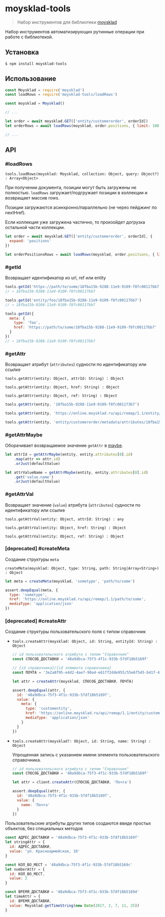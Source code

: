 moysklad-tools
==============

> Набор инструментов для библиотеки [moysklad](https://github.com/wmakeev/moysklad)

Набор инструментов автоматизирующих рутинные операции при работе с библиотекой.

## Установка

```
$ npm install moysklad-tools
```

## Использование

```js
const Moysklad = require('moysklad')
const loadRows = require('moysklad-tools/loadRows')

const moysklad = Moysklad()

// ...

let order = await moysklad.GET(['entity/customerorder', orderId])
let orderRows = await loadRows(moysklad, order.positions, { limit: 100 })

// ...
```

## API

### #loadRows

`tools.loadRows(moysklad: Moysklad, collection: Object, query: Object?) : Array<Object>`

При получении документа, позиции могут быть загружены не полностью.
`loadRows` загружает/подгружает позиции в коллекции и возвращает массив rows.

Позиции загружаются асинхронно/параллельно (не через пейджинг по nextHref).

Если коллекция уже загружена частично, то произойдет догрузка остальной части коллекции.

```js
let order = await moysklad.GET(['entity/customerorder', orderId], {
  expand: 'positions'
})

let orderPositionsRows = await loadRows(moysklad, order.positions, { limit: 100 })
```

### #getId

Возвращает идентификатор из url, ref или entity

```js
tools.getId('https://path/to/some/18fba15b-9288-11e9-9109-f8fc00117bb7')
// → 18fba15b-9288-11e9-9109-f8fc00117bb7

tools.getId('entity/foo/18fba15b-9288-11e9-9109-f8fc00117bb7')
// → 18fba15b-9288-11e9-9109-f8fc00117bb7

tools.getId({
  meta: {
    type: 'foo',
    href: 'https://path/to/some/18fba15b-9288-11e9-9109-f8fc00117bb7'
  }
})
// → 18fba15b-9288-11e9-9109-f8fc00117bb7
```

### #getAttr

Возвращает атрибут (`attributes`) судности по идентификатору или ссылке

`tools.getAttr(entity: Object, attrId: String) : Object`

`tools.getAttr(entity: Object, href: String) : Object`

`tools.getAttr(entity: Object, ref: String) : Object`

```js
tools.getAttr(entity, '18fba15b-9288-11e9-9109-f8fc001173b7')

tools.getAttr(entity, 'https://online.moysklad.ru/api/remap/1.1/entity/customerorder/metadata/attributes/18fba15b-9288-11e9-9109-f8fc001173b7')

tools.getAttr(entity, 'entity/customerorder/metadata/attributes/18fba15b-9288-11e9-9109-f8fc001173b7')
```

### #getAttrMaybe

Оборачивает возвращаемое значение `getAttr` в [maybe](https://github.com/wmakeev/maybe).

```js
let attrId = getAttrMaybe(entity, entity.attributes[0].id)
    .map(attr => attr.id)
    .orJust(defaultValue)

let attrValueName = getAttrMaybe(entity, entity.attributes[0].id)
    .get('value.name')
    .orJust(defaultValue)
```

### #getAttrVal

Возвращает значение (`value`) атрибута (`attributes`) судности по идентификатору или ссылке

`tools.getAttrVal(entity: Object, attrId: String) : any`

`tools.getAttrVal(entity: Object, href: String) : Object`

`tools.getAttrVal(entity: Object, ref: String) : Object`

### [deprecated] #createMeta

Создание структуры `meta`

`createMeta(moysklad: Object, type: String, path: String|Array<String>) : Object`

```js
let meta = createMeta(moysklad, 'sometype', 'path/to/some')

assert.deepEqual(meta, {
  type: 'sometype',
  href: 'https://online.moysklad.ru/api/remap/1.1/path/to/some',
  mediaType: 'application/json'
})
```

### [deprecated] #createAttr

Создание структуры пользовательского поля c типом справочник

- `tools.createAttr(moysklad: Object, id: String, entityId: String) : Object`

  ```js
  // id пользовательского атрибута с типом "Справочник"
  const СПОСОБ_ДОСТАВКИ = '48a9dbca-75f3-4f1c-933b-57df18b5169f'

  // {id справочника}/{id элемента справочника}
  const ПОЧТА = '3e2a8f95-e4d2-4ae7-90a4-e61ff2dde955/55e6f545-b41f-4a72-8b85-363058b68598'

  let attr = createAttr(moysklad, СПОСОБ_ДОСТАВКИ, ПОЧТА)

  assert.deepEqual(attr, {
    id: '48a9dbca-75f3-4f1c-933b-57df18b5169f',
    value: {
      meta: {
        type: 'customentity',
        href: 'https://online.moysklad.ru/api/remap/1.1/entity/customentity/3e2a8f95-e4d2-4ae7-90a4-e61ff2dde955/55e6f545-b41f-4a72-8b85-363058b68598',
        mediaType: 'application/json'
      }
    }
  })
  ```

- `tools.createAttr(moysklad?: Object, id: String, name: String) : Object`

  Упрощенная запись с указанием имени элемента пользовательского справочника.

  ```js
  // id пользовательского атрибута с типом "Справочник"
  const СПОСОБ_ДОСТАВКИ = '48a9dbca-75f3-4f1c-933b-57df18b5169f'

  let attr = client.createAttr(СПОСОБ_ДОСТАВКИ, 'Почта')

  assert.deepEqual(attr, {
    id: '48a9dbca-75f3-4f1c-933b-57df18b5169f',
    value: {
      name: 'Почта'
    }
  })
  ```

Пользовательские атрибуты других типов создаются ввиде простых объектов,
без специальных методов

```js
const АДРЕС_ДОСТАВКИ = '48a9dbca-75f3-4f1c-933b-57df18b5169f'
let stringAttr = {
  id: АДРЕС_ДОСТАВКИ,
  value: 'ул. Красноармейская, 10'
}

const КОЛ_ВО_МЕСТ = '48a9dbca-75f3-4f1c-933b-57df18b5169с'
let numberAttr = {
  id: КОЛ_ВО_МЕСТ,
  value: 2
}

const ВРЕМЯ_ДОСТАВКИ = '48a9dbca-75f3-4f1c-933b-57df18b5169d'
let timeAttr = {
  id: ВРЕМЯ_ДОСТАВКИ,
  value: Moysklad.getTimeString(new Date(2017, 2, 7, 11, 25))
}
```
